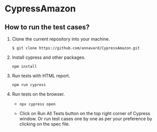 # CypressAmazon

## How to run the test cases?

1. Clone the current repository into your machine.

   ```$ git clone https://github.com/annavard/CypressAmazon.git```

2. Install cypress and other packages.

   ```npm install```

3. Run tests with HTML report.

   ```npm run cypress```

4. Run tests on the browser.

    -  ```npx cypress open```
   
    - Click on Run All Tests button on the top right corner of Cypress window.
      Or run test cases one by one as per your preference by clicking on the spec file.
